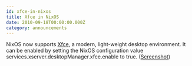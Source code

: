 ```yaml
---
id: xfce-in-nixos
title: Xfce in NixOS
date: 2010-09-18T00:00:00.000Z
category: announcements
---
```


NixOS now supports [Xfce](http://www.xfce.org/), a modern, light-weight desktop environment. It can be enabled by setting the NixOS configuration value services.xserver.desktopManager.xfce.enable to true. ([Screenshot](/images/screenshots/nixos-xfce.png))
